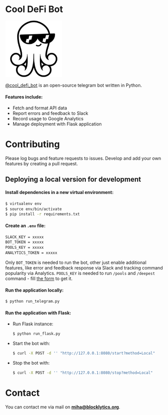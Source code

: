 # Cool DeFi Bot

<img src="https://github.com/blocklytics/brand-resources/raw/master/emoji/cool.png" width=180 />

[@cool_defi_bot](https://t.me/cool_defi_bot) is an open-source telegram bot written in Python.

#### Features include:
- Fetch and format API data
- Report errors and feedback to Slack
- Record usage to Google Analytics
- Manage deployment with Flask application


# Contributing

Please log bugs and feature requests to issues. Develop and add your own features by creating a pull request.

## Deploying a local version for development

#### Install dependencies in a new virtual environment:

```bash
$ virtualenv env
$ source env/bin/activate
$ pip install -r requirements.txt
```

#### Create an `.env` file:

```bash
SLACK_KEY = xxxxx
BOT_TOKEN = xxxxx
POOLS_KEY = xxxxx
ANALYTICS_TOKEN = xxxxx
```
Only `BOT_TOKEN` is needed to run the bot, other just enable additional features, like error and feedback response via Slack and tracking command popularity via Analytics. `POOLS_KEY` is needed to run `/pools` and `/deepest` command - fill [the form](https://blocklytics.typeform.com/to/H4MBia) to get it.
 
#### Run the application locally:
```bash
$ python run_telegram.py
```
#### Run the application with Flask:
 - Run Flask instance:
	```bash
	$ python run_flask.py
	```
 - Start the bot with:
	```bash
	$ curl -X POST -d '' "http://127.0.0.1:8080/start?method=Local"
	```
 -  Stop the bot with:
	```bash
	$ curl -X POST -d '' "http://127.0.0.1:8080/stop?method=Local"
	```

# Contact
You can contact me via mail on **miha@blocklytics.org**.
